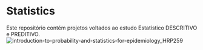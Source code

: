 # Statistics
Este repositório contém projetos voltados ao estudo Estatístico DESCRITIVO e PREDITIVO.
![introduction-to-probability-and-statistics-for-epidemiology_HRP259](https://user-images.githubusercontent.com/73768941/148776793-41efa2d3-0053-44dd-acf5-24a43eef07f0.jpg)


